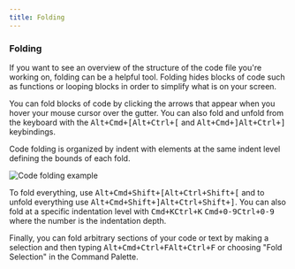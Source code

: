 ```yaml
---
title: Folding
---
```

### Folding

If you want to see an overview of the structure of the code file you're working on, folding can be a helpful tool. Folding hides blocks of code such as functions or looping blocks in order to simplify what is on your screen.

You can fold blocks of code by clicking the arrows that appear when you hover your mouse cursor over the gutter. You can also fold and unfold from the keyboard with the <kbd class="platform-mac">Alt+Cmd+[</kbd><kbd class="platform-windows platform-linux">Alt+Ctrl+[</kbd> and <kbd class="platform-mac">Alt+Cmd+]</kbd><kbd class="platform-windows platform-linux">Alt+Ctrl+]</kbd> keybindings.

Code folding is organized by indent with elements at the same indent level defining the bounds of each fold.

![Code folding example](../../images/folding.png "Code folding example")

To fold everything, use <kbd class="platform-mac">Alt+Cmd+Shift+[</kbd><kbd class="platform-windows platform-linux">Alt+Ctrl+Shift+[</kbd> and to unfold everything use <kbd class="platform-mac">Alt+Cmd+Shift+]</kbd><kbd class="platform-windows platform-linux">Alt+Ctrl+Shift+]</kbd>. You can also fold at a specific indentation level with <kbd class="platform-mac">Cmd+K</kbd><kbd class="platform-windows platform-linux">Ctrl+K</kbd> <kbd class="platform-mac">Cmd+0-9</kbd><kbd class="platform-windows platform-linux">Ctrl+0-9</kbd> where the number is the indentation depth.

Finally, you can fold arbitrary sections of your code or text by making a selection and then typing <kbd class="platform-mac">Alt+Cmd+Ctrl+F</kbd><kbd class="platform-windows platform-linux">Alt+Ctrl+F</kbd> or choosing "Fold Selection" in the Command Palette.
